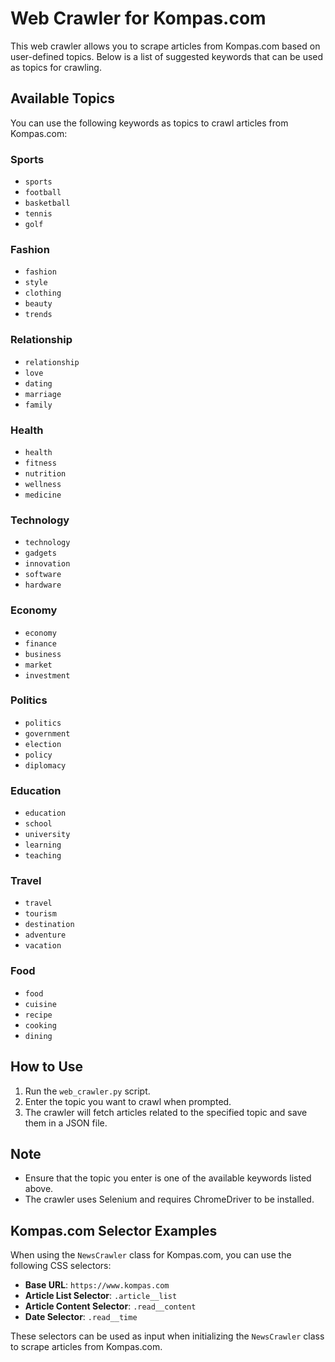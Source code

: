 # Web Crawler for Kompas.com

This web crawler allows you to scrape articles from Kompas.com based on user-defined topics. Below is a list of suggested keywords that can be used as topics for crawling.

## Available Topics

You can use the following keywords as topics to crawl articles from Kompas.com:

### Sports
- `sports`
- `football`
- `basketball`
- `tennis`
- `golf`

### Fashion
- `fashion`
- `style`
- `clothing`
- `beauty`
- `trends`

### Relationship
- `relationship`
- `love`
- `dating`
- `marriage`
- `family`

### Health
- `health`
- `fitness`
- `nutrition`
- `wellness`
- `medicine`

### Technology
- `technology`
- `gadgets`
- `innovation`
- `software`
- `hardware`

### Economy
- `economy`
- `finance`
- `business`
- `market`
- `investment`

### Politics
- `politics`
- `government`
- `election`
- `policy`
- `diplomacy`

### Education
- `education`
- `school`
- `university`
- `learning`
- `teaching`

### Travel
- `travel`
- `tourism`
- `destination`
- `adventure`
- `vacation`

### Food
- `food`
- `cuisine`
- `recipe`
- `cooking`
- `dining`

## How to Use

1. Run the `web_crawler.py` script.
2. Enter the topic you want to crawl when prompted.
3. The crawler will fetch articles related to the specified topic and save them in a JSON file.

## Note

- Ensure that the topic you enter is one of the available keywords listed above.
- The crawler uses Selenium and requires ChromeDriver to be installed.

## Kompas.com Selector Examples

When using the `NewsCrawler` class for Kompas.com, you can use the following CSS selectors:

- **Base URL**: `https://www.kompas.com`
- **Article List Selector**: `.article__list`
- **Article Content Selector**: `.read__content`
- **Date Selector**: `.read__time`

These selectors can be used as input when initializing the `NewsCrawler` class to scrape articles from Kompas.com. 
